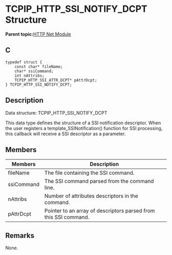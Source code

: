 # TCPIP\_HTTP\_SSI\_NOTIFY\_DCPT Structure

**Parent topic:**[HTTP Net Module](GUID-4EFEB885-ECF8-44B5-8F23-1D05952E1845.md)

## C

```
typedef struct {
    const char* fileName;
    char* ssiCommand;
    int nAttribs;
    TCPIP_HTTP_SSI_ATTR_DCPT* pAttrDcpt;
} TCPIP_HTTP_SSI_NOTIFY_DCPT;
```

## Description

Data structure: TCPIP\_HTTP\_SSI\_NOTIFY\_DCPT

This data type defines the structure of a SSI notification descriptor. When the user registers a template\_SSINotification\(\) function for SSI processing, this callback will receive a SSI descriptor as a parameter.

## Members

|Members|Description|
|-------|-----------|
|fileName|The file containing the SSI command.|
|ssiCommand|The SSI command parsed from the command line.|
|nAttribs|Number of attributes descriptors in the command.|
|pAttrDcpt|Pointer to an array of descriptors parsed from this SSI command.|

## Remarks

None.

